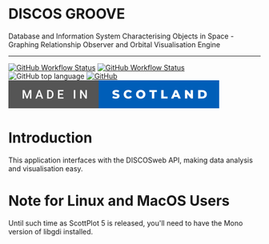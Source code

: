 # DISCOS GROOVE
Database and Information System Characterising Objects in Space - Graphing Relationship Observer and Orbital Visualisation Engine

---
[![GitHub Workflow Status](https://img.shields.io/github/workflow/status/hughesjs/DiscosGroove/.NET%20Continuous%20Integration?label=BUILD%20CI&style=for-the-badge)](https://github.com/codurance/memento-auto-nag-bot/actions)
[![GitHub Workflow Status](https://img.shields.io/github/workflow/status/hughesjs/DiscosGroove/.NET%20Continuous%20Deployment?label=BUILD%20CD&style=for-the-badge)](https://github.com/codurance/memento-auto-nag-bot/actions)
![GitHub top language](https://img.shields.io/github/languages/top/hughesjs/DiscosGroove?style=for-the-badge)
[![GitHub](https://img.shields.io/github/license/hughesjs/DiscosGroove?style=for-the-badge)](LICENSE)
![FTB](https://raw.githubusercontent.com/hughesjs/custom-badges/master/made-in/made-in-scotland.svg)

# Introduction

This application interfaces with the DISCOSweb API, making data analysis and visualisation easy.

# Note for Linux and MacOS Users

Until such time as ScottPlot 5 is released, you'll need to have the Mono version of libgdi installed.
